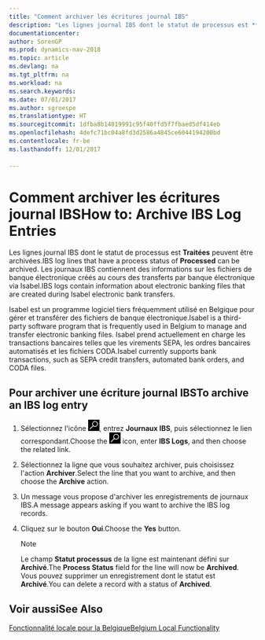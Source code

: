```yaml
---
title: "Comment archiver les écritures journal IBS"
description: "Les lignes journal IBS dont le statut de processus est **Traitées** peuvent être archivées. Les journaux IBS contiennent des informations sur les fichiers de banque électronique créés au cours des transferts par banque électronique via Isabel."
documentationcenter: 
author: SorenGP
ms.prod: dynamics-nav-2018
ms.topic: article
ms.devlang: na
ms.tgt_pltfrm: na
ms.workload: na
ms.search.keywords: 
ms.date: 07/01/2017
ms.author: sgroespe
ms.translationtype: HT
ms.sourcegitcommit: 1dfba8b14019991c95f40ffd5f7fbaed5df414eb
ms.openlocfilehash: 4defc71bc04a8fd3d2586a4845ce6044194200bd
ms.contentlocale: fr-be
ms.lasthandoff: 12/01/2017

---
```

# <a name="how-to-archive-ibs-log-entries"></a><span data-ttu-id="e7857-104">Comment archiver les écritures journal IBS</span><span class="sxs-lookup"><span data-stu-id="e7857-104">How to: Archive IBS Log Entries</span></span>
<span data-ttu-id="e7857-105">Les lignes journal IBS dont le statut de processus est **Traitées** peuvent être archivées.</span><span class="sxs-lookup"><span data-stu-id="e7857-105">IBS log lines that have a process status of **Processed** can be archived.</span></span> <span data-ttu-id="e7857-106">Les journaux IBS contiennent des informations sur les fichiers de banque électronique créés au cours des transferts par banque électronique via Isabel.</span><span class="sxs-lookup"><span data-stu-id="e7857-106">IBS logs contain information about electronic banking files that are created during Isabel electronic bank transfers.</span></span>  

<span data-ttu-id="e7857-107">Isabel est un programme logiciel tiers fréquemment utilisé en Belgique pour gérer et transférer des fichiers de banque électronique.</span><span class="sxs-lookup"><span data-stu-id="e7857-107">Isabel is a third-party software program that is frequently used in Belgium to manage and transfer electronic banking files.</span></span> <span data-ttu-id="e7857-108">Isabel prend actuellement en charge les transactions bancaires telles que les virements SEPA, les ordres bancaires automatisés et les fichiers CODA.</span><span class="sxs-lookup"><span data-stu-id="e7857-108">Isabel currently supports bank transactions, such as SEPA credit transfers, automated bank orders, and CODA files.</span></span>  

## <a name="to-archive-an-ibs-log-entry"></a><span data-ttu-id="e7857-109">Pour archiver une écriture journal IBS</span><span class="sxs-lookup"><span data-stu-id="e7857-109">To archive an IBS log entry</span></span>  

1.  <span data-ttu-id="e7857-110">Sélectionnez l'icône ![Rechercher une page ou un état](../../media/ui-search/search_small.png "icône Rechercher une page ou un état"), entrez **Journaux IBS**, puis sélectionnez le lien correspondant.</span><span class="sxs-lookup"><span data-stu-id="e7857-110">Choose the ![Search for Page or Report](../../media/ui-search/search_small.png "Search for Page or Report icon") icon, enter **IBS Logs**, and then choose the related link.</span></span>  
2.  <span data-ttu-id="e7857-111">Sélectionnez la ligne que vous souhaitez archiver, puis choisissez l'action **Archiver**.</span><span class="sxs-lookup"><span data-stu-id="e7857-111">Select the line that you want to archive, and then choose the **Archive** action.</span></span>  
3.  <span data-ttu-id="e7857-112">Un message vous propose d'archiver les enregistrements de journaux IBS.</span><span class="sxs-lookup"><span data-stu-id="e7857-112">A message appears asking if you want to archive the IBS log records.</span></span>  
4.  <span data-ttu-id="e7857-113">Cliquez sur le bouton **Oui**.</span><span class="sxs-lookup"><span data-stu-id="e7857-113">Choose the **Yes** button.</span></span>  

    > [!NOTE]  
    >  <span data-ttu-id="e7857-114">Le champ **Statut processus** de la ligne est maintenant défini sur **Archivé**.</span><span class="sxs-lookup"><span data-stu-id="e7857-114">The **Process Status** field for the line will now be **Archived**.</span></span> <span data-ttu-id="e7857-115">Vous pouvez supprimer un enregistrement dont le statut est **Archivé**.</span><span class="sxs-lookup"><span data-stu-id="e7857-115">You can delete a record with a status of **Archived**.</span></span>  

## <a name="see-also"></a><span data-ttu-id="e7857-116">Voir aussi</span><span class="sxs-lookup"><span data-stu-id="e7857-116">See Also</span></span>  
[<span data-ttu-id="e7857-117">Fonctionnalité locale pour la Belgique</span><span class="sxs-lookup"><span data-stu-id="e7857-117">Belgium Local Functionality</span></span>](belgium-local-functionality.md)

